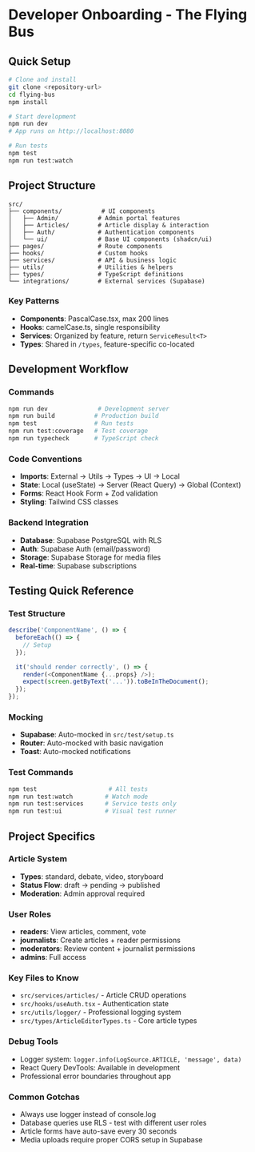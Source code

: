 
# Developer Onboarding - The Flying Bus

## Quick Setup

```bash
# Clone and install
git clone <repository-url>
cd flying-bus
npm install

# Start development
npm run dev
# App runs on http://localhost:8080

# Run tests
npm test
npm run test:watch
```

## Project Structure

```
src/
├── components/           # UI components
│   ├── Admin/           # Admin portal features
│   ├── Articles/        # Article display & interaction
│   ├── Auth/            # Authentication components
│   └── ui/              # Base UI components (shadcn/ui)
├── pages/               # Route components
├── hooks/               # Custom hooks
├── services/            # API & business logic
├── utils/               # Utilities & helpers
├── types/               # TypeScript definitions
└── integrations/        # External services (Supabase)
```

### Key Patterns

- **Components**: PascalCase.tsx, max 200 lines
- **Hooks**: camelCase.ts, single responsibility
- **Services**: Organized by feature, return `ServiceResult<T>`
- **Types**: Shared in `/types`, feature-specific co-located

## Development Workflow

### Commands
```bash
npm run dev              # Development server
npm run build           # Production build
npm test                # Run tests
npm run test:coverage   # Test coverage
npm run typecheck       # TypeScript check
```

### Code Conventions
- **Imports**: External → Utils → Types → UI → Local
- **State**: Local (useState) → Server (React Query) → Global (Context)
- **Forms**: React Hook Form + Zod validation
- **Styling**: Tailwind CSS classes

### Backend Integration
- **Database**: Supabase PostgreSQL with RLS
- **Auth**: Supabase Auth (email/password)
- **Storage**: Supabase Storage for media files
- **Real-time**: Supabase subscriptions

## Testing Quick Reference

### Test Structure
```typescript
describe('ComponentName', () => {
  beforeEach(() => {
    // Setup
  });

  it('should render correctly', () => {
    render(<ComponentName {...props} />);
    expect(screen.getByText('...')).toBeInTheDocument();
  });
});
```

### Mocking
- **Supabase**: Auto-mocked in `src/test/setup.ts`
- **Router**: Auto-mocked with basic navigation
- **Toast**: Auto-mocked notifications

### Test Commands
```bash
npm test                    # All tests
npm run test:watch         # Watch mode
npm run test:services      # Service tests only
npm run test:ui            # Visual test runner
```

## Project Specifics

### Article System
- **Types**: standard, debate, video, storyboard
- **Status Flow**: draft → pending → published
- **Moderation**: Admin approval required

### User Roles
- **readers**: View articles, comment, vote
- **journalists**: Create articles + reader permissions
- **moderators**: Review content + journalist permissions
- **admins**: Full access

### Key Files to Know
- `src/services/articles/` - Article CRUD operations
- `src/hooks/useAuth.tsx` - Authentication state
- `src/utils/logger/` - Professional logging system
- `src/types/ArticleEditorTypes.ts` - Core article types

### Debug Tools
- Logger system: `logger.info(LogSource.ARTICLE, 'message', data)`
- React Query DevTools: Available in development
- Professional error boundaries throughout app

### Common Gotchas
- Always use logger instead of console.log
- Database queries use RLS - test with different user roles
- Article forms have auto-save every 30 seconds
- Media uploads require proper CORS setup in Supabase

